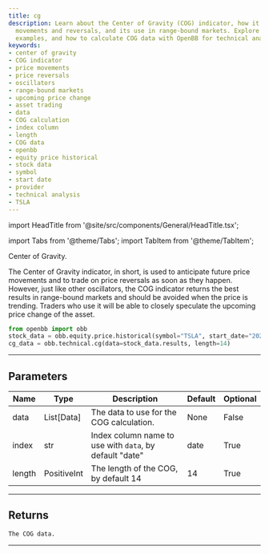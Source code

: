 ```yaml
---
title: cg
description: Learn about the Center of Gravity (COG) indicator, how it predicts price
  movements and reversals, and its use in range-bound markets. Explore the parameters,
  examples, and how to calculate COG data with OpenBB for technical analysis.
keywords:
- center of gravity
- COG indicator
- price movements
- price reversals
- oscillators
- range-bound markets
- upcoming price change
- asset trading
- data
- COG calculation
- index column
- length
- COG data
- openbb
- equity price historical
- stock data
- symbol
- start date
- provider
- technical analysis
- TSLA
---
```


import HeadTitle from '@site/src/components/General/HeadTitle.tsx';

<HeadTitle title="technical /cg - Reference | OpenBB Platform Docs" />

<!-- markdownlint-disable MD012 MD031 MD033 -->

import Tabs from '@theme/Tabs';
import TabItem from '@theme/TabItem';

Center of Gravity.

The Center of Gravity indicator, in short, is used to anticipate future price movements
and to trade on price reversals as soon as they happen. However, just like other oscillators,
the COG indicator returns the best results in range-bound markets and should be avoided when
the price is trending. Traders who use it will be able to closely speculate the upcoming
price change of the asset.
```python
from openbb import obb
stock_data = obb.equity.price.historical(symbol="TSLA", start_date="2023-01-01", provider="fmp")
cg_data = obb.technical.cg(data=stock_data.results, length=14)
```


---

## Parameters

<Tabs>
<TabItem value="standard" label="Standard">

| Name | Type | Description | Default | Optional |
| ---- | ---- | ----------- | ------- | -------- |
| data | List[Data] | The data to use for the COG calculation. | None | False |
| index | str | Index column name to use with `data`, by default "date" | date | True |
| length | PositiveInt | The length of the COG, by default 14 | 14 | True |
</TabItem>

</Tabs>

---

## Returns

```python wordwrap
The COG data.
```

---

